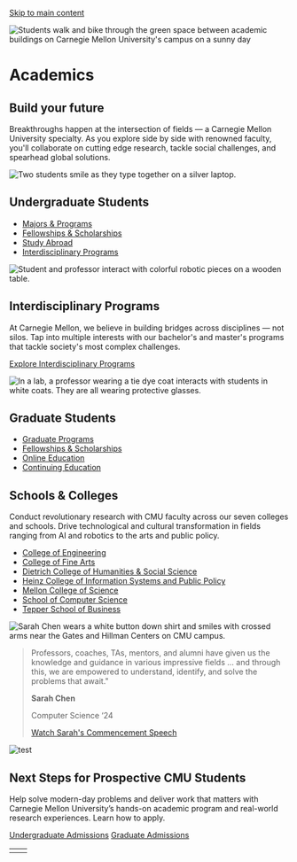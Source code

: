 [Skip to main content](https://www.cmu.edu/academics#main-content)

![Students walk and bike through the green space between academic buildings on Carnegie Mellon University's campus on a sunny day](https://www.cmu.edu/sites/default/files/styles/large_hero_1920x1080/public/2025-05/about-cmu-campus-green-space.jpg.webp?itok=2iws-LQU)

# Academics

## Build your future

Breakthroughs happen at the intersection of fields — a Carnegie Mellon University specialty. As you explore side by side with renowned faculty, you'll collaborate on cutting edge research, tackle social challenges, and spearhead global solutions.

![Two students smile as they type together on a silver laptop.](https://www.cmu.edu/sites/default/files/styles/large_box_800_x_600/public/2025-05/Podcasting_Feature%20Panel.png.webp?itok=PHlzTLqr)

## Undergraduate Students

- [Majors & Programs](https://www.cmu.edu/admission/majors-programs)
- [Fellowships & Scholarships](https://www.cmu.edu/fso/)
- [Study Abroad](https://www.cmu.edu/studyabroad/)
- [Interdisciplinary Programs](https://www.cmu.edu/academics/interdisciplinary-programs)

![Student and professor interact with colorful robotic pieces on a wooden table.](https://www.cmu.edu/sites/default/files/styles/large_box_800_x_600/public/2025-05/Celebration%20of%20Education_Feature%20Panel.png.webp?itok=X-pz5wmW)

## Interdisciplinary Programs

At Carnegie Mellon, we believe in building bridges across disciplines — not silos. Tap into multiple interests with our bachelor's and master's programs that tackle society's most complex challenges.

[Explore Interdisciplinary Programs](https://www.cmu.edu/academics/interdisciplinary-programs)

![In a lab, a professor wearing a tie dye coat interacts with students in white coats. They are all wearing protective glasses.](https://www.cmu.edu/sites/default/files/styles/large_box_800_x_600/public/2025-05/MC_221111A_Cloth_Dying_JM_240_Feature%20Panel.png.webp?itok=JNB-c2JE)

## Graduate Students

- [Graduate Programs](https://www.cmu.edu/graduate/academics/guide-to-graduate-degrees-and-programs/index.html)
- [Fellowships & Scholarships](https://www.cmu.edu/fso/)
- [Online Education](https://www.cmu.edu/online/)
- [Continuing Education](https://www.cmu.edu/academics/continuing-education)

## Schools & Colleges

Conduct revolutionary research with CMU faculty across our seven colleges and schools. Drive technological and cultural transformation in fields ranging from AI and robotics to the arts and public policy.

- [College of Engineering](https://engineering.cmu.edu/)
- [College of Fine Arts](https://www.cmu.edu/cfa/)
- [Dietrich College of Humanities & Social Science](https://www.cmu.edu/dietrich/)
- [Heinz College of Information Systems and Public Policy](https://www.heinz.cmu.edu/)
- [Mellon College of Science](https://www.cmu.edu/mcs/)
- [School of Computer Science](https://www.cs.cmu.edu/)
- [Tepper School of Business](https://www.cmu.edu/tepper/)

![Sarah Chen wears a white button down shirt and smiles with crossed arms near the Gates and Hillman Centers on CMU campus.](https://www.cmu.edu/sites/default/files/styles/faculty_500x500/public/2025-05/Sarah%20Chen%20Profile_Testimonial.png.webp?itok=gnxE0Yb7)

> Professors, coaches, TAs, mentors, and alumni have given us the knowledge and guidance in various impressive fields ... and through this, we are empowered to understand, identify, and solve the problems that await."
>
> **Sarah Chen**
>
> Computer Science ‘24
>
>
> [Watch Sarah's Commencement Speech](https://www.youtube.com/watch?v=kov2QgD5XaA)

![test](https://www.cmu.edu/sites/default/files/styles/large_banner_1600x900/public/2025-04/MC-200611A-campus-architecture-kl129.jpg.webp?itok=mXLLAwLw)

## Next Steps for Prospective CMU Students

Help solve modern-day problems and deliver work that matters with Carnegie Mellon University’s hands-on academic program and real-world research experiences. Learn how to apply.

[Undergraduate Admissions](https://www.cmu.edu/admission/) [Graduate Admissions](https://www.cmu.edu/graduate/admissions/)

|     |     |
| --- | --- |
|  |  |
